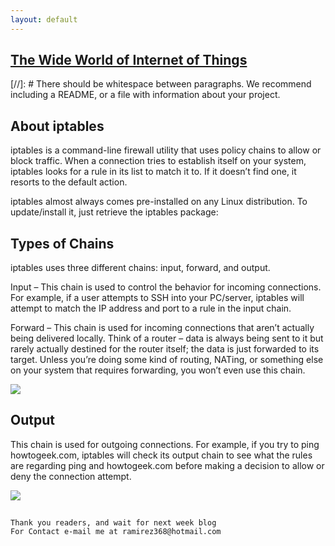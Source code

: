 ```yaml
---
layout: default
---
```



## [The Wide World of Internet of Things](https://www.youtube.com/watch?v=LlhmzVL5bm8)

[//]: #  There should be whitespace between paragraphs. We recommend including a README, or a file with information about your project.

## About iptables
iptables is a command-line firewall utility that uses policy chains to allow or block traffic. When a connection tries to establish itself on your system, iptables looks for a rule in its list to match it to. If it doesn’t find one, it resorts to the default action.

iptables almost always comes pre-installed on any Linux distribution. To update/install it, just retrieve the iptables package:


## Types of Chains
iptables uses three different chains: input, forward, and output.

Input – This chain is used to control the behavior for incoming connections. For example, if a user attempts to SSH into your PC/server, iptables will attempt to match the IP address and port to a rule in the input chain.

Forward – This chain is used for incoming connections that aren’t actually being delivered locally. Think of a router – data is always being sent to it but rarely actually destined for the router itself; the data is just forwarded to its target. Unless you’re doing some kind of routing, NATing, or something else on your system that requires forwarding, you won’t even use this chain.

![](https://www.howtogeek.com/wp-content/uploads/2013/12/2-packets-processed.jpg?trim=1,1&bg-color=000&pad=1,1) 

## Output 
This chain is used for outgoing connections. For example, if you try to ping howtogeek.com, iptables will check its output chain to see what the rules are regarding ping and howtogeek.com before making a decision to allow or deny the connection attempt.


![ ](https://dl.cdn-anritsu.com/images/tm/solutions/mt1000a-05/mt1000a-5g-ecpri-01e.jpg?la=en-us) 

## 




### 


```
Thank you readers, and wait for next week blog
For Contact e-mail me at ramirez368@hotmail.com

```
